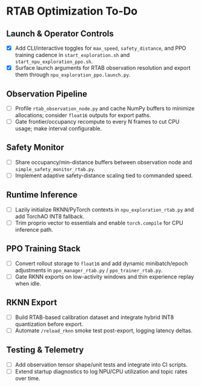 # RTAB Optimization To-Do

## Launch & Operator Controls
- [x] Add CLI/interactive toggles for `max_speed`, `safety_distance`, and PPO training cadence in `start_exploration.sh` and `start_npu_exploration_ppo.sh`.
- [x] Surface launch arguments for RTAB observation resolution and export them through `npu_exploration_ppo.launch.py`.

## Observation Pipeline
- [ ] Profile `rtab_observation_node.py` and cache NumPy buffers to minimize allocations; consider `float16` outputs for export paths.
- [ ] Gate frontier/occupancy recompute to every N frames to cut CPU usage; make interval configurable.

## Safety Monitor
- [ ] Share occupancy/min-distance buffers between observation node and `simple_safety_monitor_rtab.py`.
- [ ] Implement adaptive safety-distance scaling tied to commanded speed.

## Runtime Inference
- [ ] Lazily initialize RKNN/PyTorch contexts in `npu_exploration_rtab.py` and add TorchAO INT8 fallback.
- [ ] Trim proprio vector to essentials and enable `torch.compile` for CPU inference path.

## PPO Training Stack
- [ ] Convert rollout storage to `float16` and add dynamic minibatch/epoch adjustments in `ppo_manager_rtab.py` / `ppo_trainer_rtab.py`.
- [ ] Gate RKNN exports on low-activity windows and thin experience replay when idle.

## RKNN Export
- [ ] Build RTAB-based calibration dataset and integrate hybrid INT8 quantization before export.
- [ ] Automate `/reload_rknn` smoke test post-export, logging latency deltas.

## Testing & Telemetry
- [ ] Add observation tensor shape/unit tests and integrate into CI scripts.
- [ ] Extend startup diagnostics to log NPU/CPU utilization and topic rates over time.
